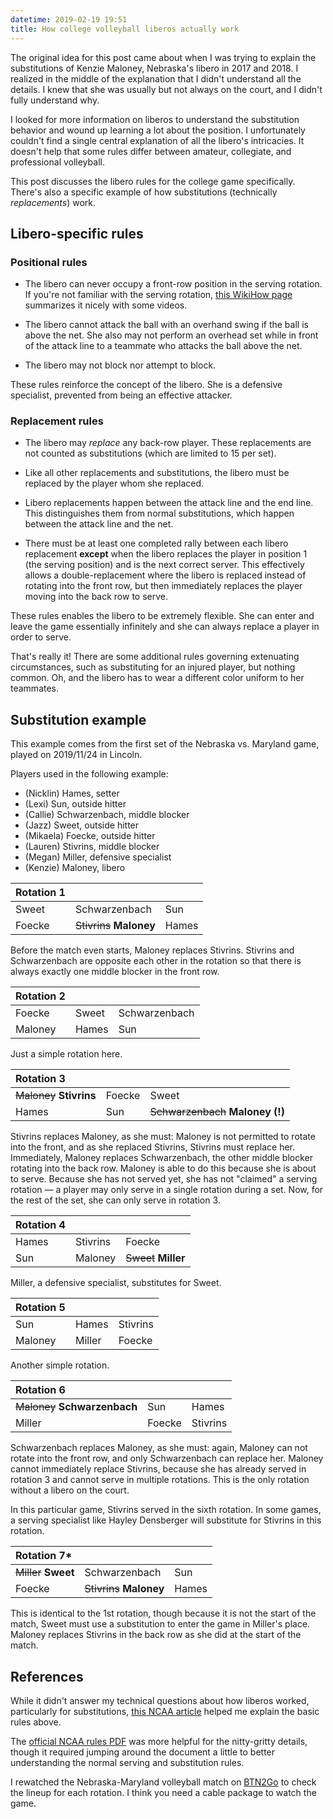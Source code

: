 ```yaml
---
datetime: 2019-02-19 19:51
title: How college volleyball liberos actually work
---
```


The original idea for this post came about when I was trying to explain the substitutions of Kenzie Maloney, Nebraska's libero in 2017 and 2018. I realized in the middle of the explanation that I didn't understand all the details. I knew that she was usually but not always on the court, and I didn't fully understand why.

I looked for more information on liberos to understand the substitution behavior and wound up learning a lot about the position. I unfortunately couldn't find a single central explanation of all the libero's intricacies. It doesn't help that some rules differ between amateur, collegiate, and professional volleyball.

This post discusses the libero rules for the college game specifically. There's also a specific example of how substitutions (technically _replacements_) work.

## Libero-specific rules

### Positional rules

- The libero can never occupy a front-row position in the serving rotation. If you're not familiar with the serving rotation, [this WikiHow page](https://www.wikihow.com/Rotate-in-Volleyball) summarizes it nicely with some videos.

- The libero cannot attack the ball with an overhand swing if the ball is above the net. She also may not perform an overhead set while in front of the attack line to a teammate who attacks the ball above the net.

- The libero may not block nor attempt to block.

These rules reinforce the concept of the libero. She is a defensive specialist, prevented from being an effective attacker.

### Replacement rules

- The libero may _replace_ any back-row player. These replacements are not counted as substitutions (which are limited to 15 per set).

- Like all other replacements and substitutions, the libero must be replaced by the player whom she replaced.

- Libero replacements happen between the attack line and the end line. This distinguishes them from normal substitutions, which happen between the attack line and the net.

- There must be at least one completed rally between each libero replacement __except__ when the libero replaces the player in position 1 (the serving position) and is the next correct server. This effectively allows a double-replacement where the libero is replaced instead of rotating into the front row, but then immediately replaces the player moving into the back row to serve.

These rules enables the libero to be extremely flexible. She can enter and leave the game essentially infinitely and she can always replace a player in order to serve.

That's really it! There are some additional rules governing extenuating circumstances, such as substituting for an injured player, but nothing common. Oh, and the libero has to wear a different color uniform to her teammates.

## Substitution example

This example comes from the first set of the Nebraska vs. Maryland game, played on 2019/11/24 in Lincoln.

Players used in the following example:

- (Nicklin) Hames, setter
- (Lexi) Sun, outside hitter
- (Callie) Schwarzenbach, middle blocker
- (Jazz) Sweet, outside hitter
- (Mikaela) Foecke, outside hitter
- (Lauren) Stivrins, middle blocker
- (Megan) Miller, defensive specialist
- (Kenzie) Maloney, libero

Rotation 1 | | |
---|---|---
Sweet  | Schwarzenbach            | Sun
Foecke | ~~Stivrins~~ __Maloney__ | Hames

Before the match even starts, Maloney replaces Stivrins. Stivrins and Schwarzenbach are opposite each other in the rotation so that there is always exactly one middle blocker in the front row.

Rotation 2 | | |
:--|---|---
Foecke  | Sweet | Schwarzenbach
Maloney | Hames | Sun

Just a simple rotation here.

Rotation 3 | | |
:--|---|---
~~Maloney~~ __Stivrins__ | Foecke | Sweet
Hames                    | Sun    | ~~Schwarzenbach~~ __Maloney (!)__

Stivrins replaces Maloney, as she must: Maloney is not permitted to rotate into the front, and as she replaced Stivrins, Stivrins must replace her. Immediately, Maloney replaces Schwarzenbach, the other middle blocker rotating into the back row. Maloney is able to do this because she is about to serve. Because she has not served yet, she has not "claimed" a serving rotation &mdash; a player may only serve in a single rotation during a set. Now, for the rest of the set, she can only serve in rotation 3.

Rotation 4 | | |
:--|---|---
Hames | Stivrins | Foecke
Sun   | Maloney  | ~~Sweet~~ __Miller__

Miller, a defensive specialist, substitutes for Sweet.

Rotation 5 | | |
:--|---|---
Sun     | Hames  | Stivrins
Maloney | Miller | Foecke

Another simple rotation.

Rotation 6 | | |
:--|---|---
~~Maloney~~ __Schwarzenbach__ | Sun    | Hames
Miller                        | Foecke | Stivrins

Schwarzenbach replaces Maloney, as she must: again, Maloney can not rotate into the front row, and only Schwarzenbach can replace her. Maloney cannot immediately replace Stivrins, because she has already served in rotation 3 and cannot serve in multiple rotations. This is the only rotation without a libero on the court.

In this particular game, Stivrins served in the sixth rotation. In some games, a serving specialist like Hayley Densberger will substitute for Stivrins in this rotation.

Rotation 7* | | |
:--|---|---
~~Miller~~ __Sweet__  | Schwarzenbach            | Sun
Foecke                | ~~Stivrins~~ __Maloney__ | Hames

This is identical to the 1st rotation, though because it is not the start of the match, Sweet must use a substitution to enter the game in Miller's place. Maloney replaces Stivrins in the back row as she did at the start of the match.

## References

While it didn't answer my technical questions about how liberos worked, particularly for substitutions, [this NCAA article](https://www.ncaa.com/news/volleyball-women/article/2018-08-29/college-volleyball-libero-explained) helped me explain the basic rules above.

The [official NCAA rules PDF](http://www.ncaapublications.com/productdownloads/VBR19.pdf) was more helpful for the nitty-gritty details, though it required jumping around the document a little to better understanding the normal serving and substitution rules.

I rewatched the Nebraska-Maryland volleyball match on [BTN2Go](https://www.btn2go.com/) to check the lineup for each rotation. I think you need a cable package to watch the game.
